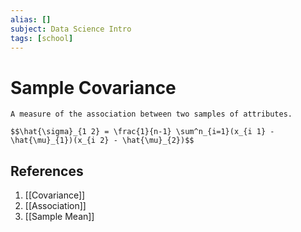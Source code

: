 ```yaml
---
alias: []
subject: Data Science Intro
tags: [school]
---
```

# Sample Covariance


```ad-note
A measure of the association between two samples of attributes.
```

```ad-math
$$\hat{\sigma}_{1 2} = \frac{1}{n-1} \sum^n_{i=1}(x_{i 1} - \hat{\mu}_{1})(x_{i 2} - \hat{\mu}_{2})$$
```

## References
1. [[Covariance]]
2. [[Association]]
3. [[Sample Mean]]